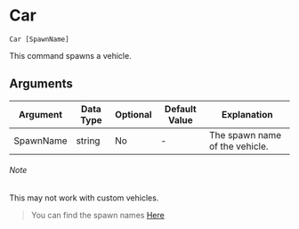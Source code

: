 # Car

```
Car [SpawnName]
```

This command spawns a vehicle.

## Arguments

| Argument   | Data Type | Optional | Default Value |          Explanation           |
|------------|-----------|----------|---------------|--------------------------------|
| SpawnName  | string    | No       | -             | The spawn name of the vehicle. |

###### Note

This may not work with custom vehicles.
> You can find the spawn names [Here](https://wiki.gtanet.work/index.php?title=Vehicle_Models)

